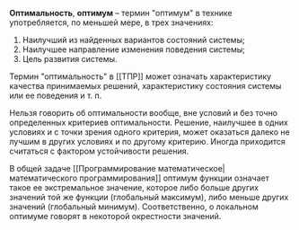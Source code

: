 **Оптимальность**, **оптимум** – термин "оптимум" в технике употребляется, по меньшей мере, в трех значениях:

1. Наилучший из найденных вариантов состояний системы;
2. Наилучшее направление изменения поведения системы;
3. Цель развития системы.

Термин "оптимальность" в [[ТПР]] может означать характеристику качества принимаемых решений, характеристику состояния системы или ее поведения и т. п.

Нельзя говорить об оптимальности вообще, вне условий и без точно определенных критериев оптимальности. Решение, наилучшее в одних условиях и с точки зрения одного критерия, может оказаться далеко не лучшим в других условиях и по другому критерию. Иногда приходится считаться с фактором устойчивости решения.

В общей задаче [[Программирование математическое|математического программирования]] оптимум функции означает такое ее экстремальное значение, которое либо больше других значений той же функции (глобальный максимум), либо меньше других значений (глобальный минимум). Соответственно, о локальном оптимуме говорят в некоторой окрестности значений.